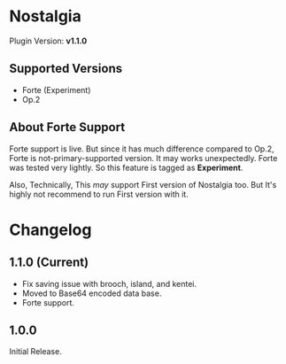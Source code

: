 # Nostalgia

Plugin Version: **v1.1.0**

Supported Versions
-------------------
- Forte (Experiment)
- Op.2


About Forte Support
-------------------
Forte support is live. But since it has much difference compared to Op.2, Forte is not-primary-supported version.
It may works unexpectedly. Forte was tested very lightly. So this feature is tagged as **Experiment**.

Also, Technically, This *may* support First version of Nostalgia too.
But It's highly not recommend to run First version with it.

Changelog
=========
1.1.0 (Current)
---------------
 - Fix saving issue with brooch, island, and kentei.
 - Moved to Base64 encoded data base.
 - Forte support.

1.0.0
-----
Initial Release.

